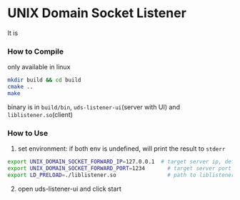 # UNIX Domain Socket Listener
It is


### How to Compile
only available in linux
```bash
mkdir build && cd build
cmake ..
make
```

binary is in `build/bin`, `uds-listener-ui`(server with UI) and `liblistener.so`(client)

### How to Use
1. set environment: if both env is undefined, will print the result to `stderr`
```bash
export UNIX_DOMAIN_SOCKET_FORWARD_IP=127.0.0.1  # target server ip, default localhost
export UNIX_DOMAIN_SOCKET_FORWARD_PORT=1234       # target server port
export LD_PRELOAD=./liblistener.so                # path to liblistener.so
```

2. open uds-listener-ui and click start